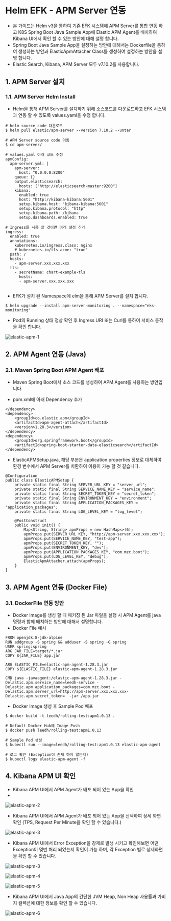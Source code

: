 # Helm EFK - APM Server 연동
-  본 가이드는 Helm v3을 통하여 기존 EFK 시스템에 APM Server를 통합 연동 하고 K8S Spring Boot Java Sample App에 Elastic APM Agent를 배치하여 Kibana UI에서 확인 할 수 있는 방안에 대해 설명 합니다.
- Spring Boot Java Sample App을 설정하는 방안에 대해서는  Dockerfile을 통하여 생성하는 방안과 ElasticApmAttacher Class를 생성하여 설정하는 방안을 설명 합니다.
- Elastic Search, Kibana, APM Server 모두 v7.10.2를 사용합니다.

## 1.  APM Server 설치

### 1.1. APM Server Helm Install

- Helm을 통해 APM Server를 설치하기 위해 소스코드를 다운로드하고 EFK 시스템과 연동 할 수 있도록 values.yaml을 수정 합니다.

```
# helm source code 다운로드
$ helm pull elastic/apm-server --version 7.10.2 --untar

# APM Server source code 이동
$ cd apm-server/

# values.yaml 아래 코드 수정
apmConfig:
  apm-server.yml: |
    apm-server:
      host: "0.0.0.0:8200"
    queue: {}
    output.elasticsearch:
      hosts: ["http://elasticsearch-master:9200"]
    kibana:
      enabled: true
      host: "http://kibana-kibana:5601"
      setup.kibana.host: "kibana-kibana:5601"
      setup.kibana.protocol: "http"
      setup.kibana.path: /kibana
      setup.dashboards.enabled: true

# Ingress를 사용 할 것이면 아래 설정 추가
ingress:
  enabled: true
  annotations:
    kubernetes.io/ingress.class: nginx
    # kubernetes.io/tls-acme: "true"
  path: /
  hosts:
    - apm-server.xxx.xxx.xxx
  tls: 
    - secretName: chart-example-tls
      hosts:
      - apm-server.xxx.xxx.xxx


```

- EFK가 설치 된 Namespace에 elm을 통해 APM Server를 설치 합니다.

```
$ helm upgrade --install apm-server-monitoring . --namespace="eks-monitoring"
```

- Pod의 Running 상태 정상 확인 후 Ingress URI 또는 Curl를 통하여 서비스 동작을 확인 합니다.

![elastic-apm-1][elastic-apm-1]

[elastic-apm-1]:./images/elastic-apm-1.PNG



## 2.  APM Agent 연동 (Java)

### 2.1. Maven Spring Boot APM Agent 배포

- Maven Spring Boot에서 소스 코드를 생성하여 APM Agent를 사용하는 방안입니다.

- pom.xml에 아래 Dependency 추가

```
</dependency>
<dependency>
    <groupId>co.elastic.apm</groupId>
    <artifactId>apm-agent-attach</artifactId>
    <version>1.28.3</version>
</dependency>
<dependency>
    <groupId>org.springframework.boot</groupId>
    <artifactId>spring-boot-starter-data-elasticsearch</artifactId>
</dependency>
```

- ElasticAPMSetup.java, 해당 부분은 application.properties 정보로 대체하여 환경 변수에서 APM Server를 치환하여 이용이 가능 할 것 같습니다.

```
@Configuration
public class ElasticAPMSetup {
    private static final String SERVER_URL_KEY = "server_url";
    private static final String SERVICE_NAME_KEY = "service_name";
    private static final String SECRET_TOKEN_KEY = "secret_token";
    private static final String ENVIRONMENT_KEY = "environment";
    private static final String APPLICATION_PACKAGES_KEY = "application_packages";
    private static final String LOG_LEVEL_KEY = "log_level";

    @PostConstruct
    public void init() {
        Map<String, String> apmProps = new HashMap<>(6);
        apmProps.put(SERVER_URL_KEY, "http://apm-server.xxx.xxx.xxx");
        apmProps.put(SERVICE_NAME_KEY, "test-app");
        apmProps.put(SECRET_TOKEN_KEY, "");
        apmProps.put(ENVIRONMENT_KEY, "dev");
        apmProps.put(APPLICATION_PACKAGES_KEY, "com.mzc.boot");
        apmProps.put(LOG_LEVEL_KEY, "debug");
        ElasticApmAttacher.attach(apmProps);
    }
}
```


## 3.  APM Agent 연동 (Docker File)

### 3.1. DockerFile 연동 방안

- Docker Image를 생성 할 때 패키징 된 Jar 파일을 실행 시 APM Agent를 java 명령과 함께 배치하는 방안에 대해서 설명합니다.
- Docker File 예시

```
FROM openjdk:8-jdk-alpine
RUN addgroup -S spring && adduser -S spring -G spring
USER spring:spring
ARG JAR_FILE=target/*.jar
COPY ${JAR_FILE} app.jar

ARG ELASTIC_FILE=elastic-apm-agent-1.28.3.jar
COPY ${ELASTIC_FILE} elastic-apm-agent-1.28.3.jar

CMD java -javaagent:/elastic-apm-agent-1.28.3.jar -Delastic.apm.service_name=leedh-service -Delastic.apm.application_packages=com.mzc.boot -Delastic.apm.server_url=http://apm-server.xxx.xxx.xxx-Delastic.apm.secret_token=  -jar /app.jar
```

- Docker Image 생성 후 Sample Pod 배포

```
$ docker build -t leedh/rolling-test:apm1.0.13 .

# Default Docker Hub에 Image Push
$ docker push leedh/rolling-test:apm1.0.13

# Sample Pod 생성
$ kubectl run --image=leedh/rolling-test:apm1.0.13 elastic-apm-agent

# 로그 확인 (Exception이 존재 하지 않는지)
$ kubectl logs elastic-apm-agent -f
```


## 4.  Kibana APM UI 확인

- Kibana APM UI에서 APM Agent가 배포 되어 있는 App을 확인
- 
![elastic-apm-2][elastic-apm-2]

[elastic-apm-2]:./images/elastic-apm-2.PNG

- Kibana APM UI에서 APM Agent가 배포 되어 있는 App을 선택하여 상세 화면 확인 (TPS, Request Per Minute을 확인 할 수 있습니다.)


![elastic-apm-3][elastic-apm-3]

[elastic-apm-3]:./images/elastic-apm-3.PNG


- Kibana APM UI에서 Error Exception을 강제로 발생 시키고 확인해보면 어떤 Exception이 몇번 처리 되었는지 확인이 가능 하며, 각 Exception 별로 상세화면을 확인 할 수 있습니다.


![elastic-apm-3][elastic-apm-3]

[elastic-apm-3]:./images/elastic-apm-3.PNG


![elastic-apm-4][elastic-apm-4]

[elastic-apm-4]:./images/elastic-apm-4.PNG

![elastic-apm-5][elastic-apm-5]

[elastic-apm-5]:./images/elastic-apm-5.PNG



- Kibana APM UI에서 Java App의 간단한 JVM Heap, Non Heap 사용률과 가비지 컬렉션에 대한 정보를 확인 할 수 있습니다.

![elastic-apm-6][elastic-apm-6]

[elastic-apm-6]:./images/elastic-apm-6.PNG


